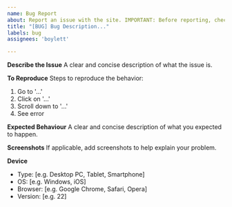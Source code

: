 ```yaml
---
name: Bug Report
about: Report an issue with the site. IMPORTANT: Before reporting, check that you have UserScripts and Browser Extensions DISABLED.
title: "[BUG] Bug Description..."
labels: bug
assignees: 'boylett'

---
```


**Describe the Issue**
A clear and concise description of what the issue is.

**To Reproduce**
Steps to reproduce the behavior:
1. Go to '...'
2. Click on '...'
3. Scroll down to '...'
4. See error

**Expected Behaviour**
A clear and concise description of what you expected to happen.

**Screenshots**
If applicable, add screenshots to help explain your problem.

**Device**
- Type: [e.g. Desktop PC, Tablet, Smartphone]
- OS: [e.g. Windows, iOS]
- Browser: [e.g. Google Chrome, Safari, Opera]
- Version: [e.g. 22]
